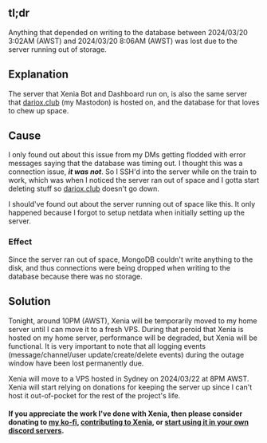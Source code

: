 ## tl;dr
Anything that depended on writing to the database between 2024/03/20 3:02AM (AWST) and 2024/03/20 8:06AM (AWST) was lost due to the server running out of storage.

## Explanation
The server that Xenia Bot and Dashboard run on, is also the same server that [dariox.club](https://dariox.club) (my Mastodon) is hosted on, and the database for that loves to chew up space.

## Cause
I only found out about this issue from my DMs getting flodded with error messages saying that the database was timing out. I thought this was a connection issue, ***it was not***. So I SSH'd into the server while on the train to work, which was when I noticed the server ran out of space and I gotta start deleting stuff so [dariox.club](https://dariox.club) doesn't go down.

I should've found out about the server running out of space like this. It only happened because I forgot to setup netdata when initially setting up the server.

### Effect
Since the server ran out of space, MongoDB couldn't write anything to the disk, and thus connections were being dropped when writing to the database because there was no storage.

## Solution
Tonight, around 10PM (AWST), Xenia will be temporarily moved to my home server until I can move it to a fresh VPS. During that peroid that Xenia is hosted on my home server, performance will be degraded, but Xenia will be functional. It is very important to note that all logging events (message/channel/user update/create/delete events) during the outage window have been lost permanently due.

Xenia will move to a VPS hosted in Sydney on 2024/03/22 at 8PM AWST. Xenia will start relying on donations for keeping the server up since I can't host it out-of-pocket for the rest of the project's life.

#### If you appreciate the work I've done with Xenia, then please consider donating to [my ko-fi](https://ko-fi.com/ktwrd), [contributing to Xenia](https://github.com/ktwrd/XeniaBot), or [start using it in your own discord servers](/p/invite).